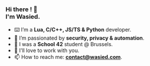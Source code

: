 ### Hi there ! 👋 <br>I'm **Wasied**.

- ⌨️ I’m a **Lua, C/C++, JS/TS & Python** developer.
- 🔐 I’m passionated by **security, privacy & automation**.
- 🔭 I was a **School 42** student @ Brussels.
- 💪 I'll love to work with you.
- 📫 How to reach me: **contact@wasied.com**.
